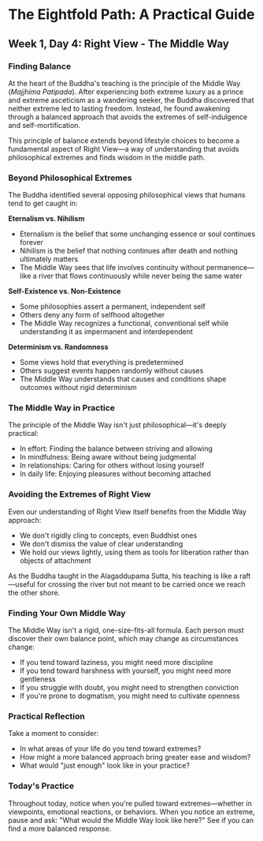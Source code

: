 # The Eightfold Path: A Practical Guide
## Week 1, Day 4: Right View - The Middle Way

### Finding Balance

At the heart of the Buddha's teaching is the principle of the Middle Way (*Majjhima Patipada*). After experiencing both extreme luxury as a prince and extreme asceticism as a wandering seeker, the Buddha discovered that neither extreme led to lasting freedom. Instead, he found awakening through a balanced approach that avoids the extremes of self-indulgence and self-mortification.

This principle of balance extends beyond lifestyle choices to become a fundamental aspect of Right View—a way of understanding that avoids philosophical extremes and finds wisdom in the middle path.

### Beyond Philosophical Extremes

The Buddha identified several opposing philosophical views that humans tend to get caught in:

**Eternalism vs. Nihilism**
- Eternalism is the belief that some unchanging essence or soul continues forever
- Nihilism is the belief that nothing continues after death and nothing ultimately matters
- The Middle Way sees that life involves continuity without permanence—like a river that flows continuously while never being the same water

**Self-Existence vs. Non-Existence**
- Some philosophies assert a permanent, independent self
- Others deny any form of selfhood altogether
- The Middle Way recognizes a functional, conventional self while understanding it as impermanent and interdependent

**Determinism vs. Randomness**
- Some views hold that everything is predetermined
- Others suggest events happen randomly without causes
- The Middle Way understands that causes and conditions shape outcomes without rigid determinism

### The Middle Way in Practice

The principle of the Middle Way isn't just philosophical—it's deeply practical:

- In effort: Finding the balance between striving and allowing
- In mindfulness: Being aware without being judgmental
- In relationships: Caring for others without losing yourself
- In daily life: Enjoying pleasures without becoming attached

### Avoiding the Extremes of Right View

Even our understanding of Right View itself benefits from the Middle Way approach:

- We don't rigidly cling to concepts, even Buddhist ones
- We don't dismiss the value of clear understanding
- We hold our views lightly, using them as tools for liberation rather than objects of attachment

As the Buddha taught in the Alagaddupama Sutta, his teaching is like a raft—useful for crossing the river but not meant to be carried once we reach the other shore.

### Finding Your Own Middle Way

The Middle Way isn't a rigid, one-size-fits-all formula. Each person must discover their own balance point, which may change as circumstances change:

- If you tend toward laziness, you might need more discipline
- If you tend toward harshness with yourself, you might need more gentleness
- If you struggle with doubt, you might need to strengthen conviction
- If you're prone to dogmatism, you might need to cultivate openness

### Practical Reflection

Take a moment to consider:
- In what areas of your life do you tend toward extremes?
- How might a more balanced approach bring greater ease and wisdom?
- What would "just enough" look like in your practice?

### Today's Practice

Throughout today, notice when you're pulled toward extremes—whether in viewpoints, emotional reactions, or behaviors. When you notice an extreme, pause and ask: "What would the Middle Way look like here?" See if you can find a more balanced response.